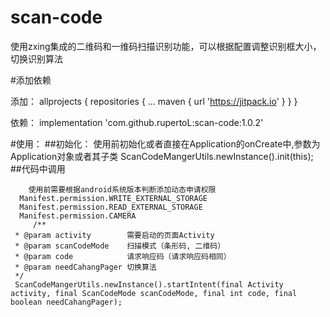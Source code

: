 # scan-code
使用zxing集成的二维码和一维码扫描识别功能，可以根据配置调整识别框大小，切换识别算法

#添加依赖

  添加：
  allprojects {
		repositories {
			...
			maven { url 'https://jitpack.io' }
		}
	}
  
  依赖：
  implementation 'com.github.rupertoL:scan-code:1.0.2'

#使用：
  ##初始化：
  使用前初始化或者直接在Application的onCreate中,参数为Application对象或者其子类 
   ScanCodeMangerUtils.newInstance().init(this);
  ##代码中调用

        使用前需要根据android系统版本判断添加动态申请权限
      Manifest.permission.WRITE_EXTERNAL_STORAGE
      Manifest.permission.READ_EXTERNAL_STORAGE
      Manifest.permission.CAMERA
		 /**
     * @param activity        需要启动的页面Activity
     * @param scanCodeMode    扫描模式（条形码, 二维码）
     * @param code            请求响应码（请求响应码相同）
     * @param needCahangPager 切换算法
     */
	 ScanCodeMangerUtils.newInstance().startIntent(final Activity activity, final ScanCodeMode scanCodeMode, final int code, final boolean needCahangPager);
